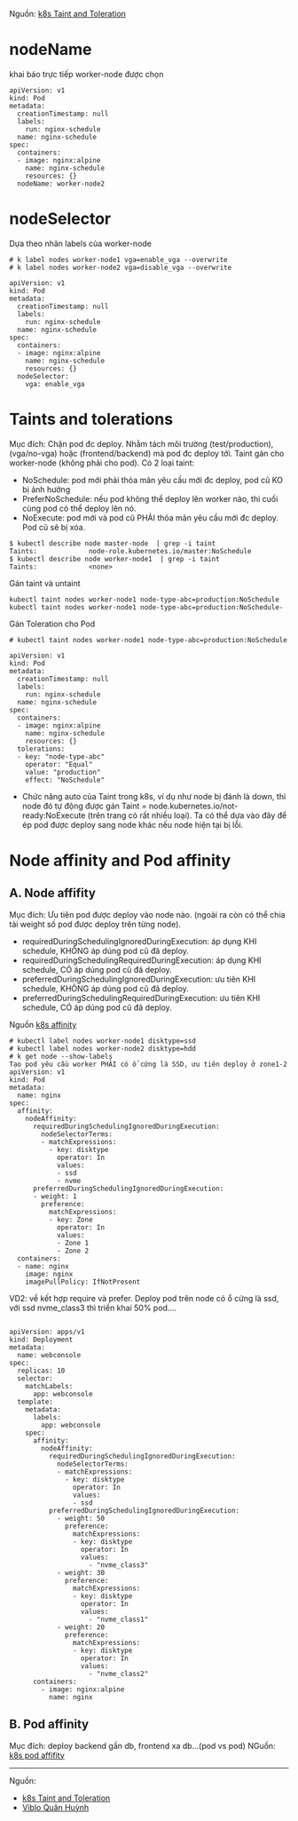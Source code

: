 Nguồn: [k8s Taint and Toleration](https://kubernetes.io/docs/concepts/scheduling-eviction/taint-and-toleration/)

# nodeName
khai báo trực tiếp worker-node được chọn
```
apiVersion: v1
kind: Pod
metadata:
  creationTimestamp: null
  labels:
    run: nginx-schedule
  name: nginx-schedule
spec:
  containers:
  - image: nginx:alpine
    name: nginx-schedule
    resources: {}
  nodeName: worker-node2
```

# nodeSelector
Dựa theo nhãn labels của worker-node
```
# k label nodes worker-node1 vga=enable_vga --overwrite
# k label nodes worker-node2 vga=disable_vga --overwrite

apiVersion: v1
kind: Pod
metadata:
  creationTimestamp: null
  labels:
    run: nginx-schedule
  name: nginx-schedule
spec:
  containers:
  - image: nginx:alpine
    name: nginx-schedule
    resources: {}
  nodeSelector:
    vga: enable_vga

```


# Taints and tolerations
Mục đích: Chặn pod đc deploy. Nhằm tách môi trường (test/production), (vga/no-vga) hoặc (frontend/backend) mà pod đc deploy tới.
Taint gán cho worker-node (không phải cho pod). Có 2 loại taint:
- NoSchedule: pod mới phải thỏa mãn yêu cầu mới đc deploy, pod cũ KO bị ảnh hưởng
- PreferNoSchedule: nếu pod không thể deploy lên worker nào, thì cuối cùng pod có thể deploy lên nó.
- NoExecute: pod mới và pod cũ PHẢI thỏa mãn yêu cầu mới đc deploy. Pod cũ sẽ bị xóa.
```
$ kubectl describe node master-node  | grep -i taint
Taints:             node-role.kubernetes.io/master:NoSchedule
$ kubectl describe node worker-node1  | grep -i taint
Taints:             <none>

```
Gán taint và untaint
```
kubectl taint nodes worker-node1 node-type-abc=production:NoSchedule
kubectl taint nodes worker-node1 node-type-abc=production:NoSchedule-
```
Gán Toleration cho Pod
```
# kubectl taint nodes worker-node1 node-type-abc=production:NoSchedule

apiVersion: v1
kind: Pod
metadata:
  creationTimestamp: null
  labels:
    run: nginx-schedule
  name: nginx-schedule
spec:
  containers:
  - image: nginx:alpine
    name: nginx-schedule
    resources: {}
  tolerations:
  - key: "node-type-abc"
    operator: "Equal"
    value: "production"
    effect: "NoSchedule"

```
- Chức năng auto của Taint trong k8s, ví dụ như node bị đánh là down, thì node đó tự động được gán Taint = node.kubernetes.io/not-ready:NoExecute (trên trang có rất nhiều loại). Ta có thể dựa vào đây để ép pod được deploy sang node khác nếu node hiện tại bị lỗi.

# Node affinity and Pod affinity
## A. Node affifity
Mục đích: Ưu tiên pod được deploy vào node nào. (ngoài ra còn có thể chia tải weight số pod được deploy trên từng node).
- requiredDuringSchedulingIgnoredDuringExecution: áp dụng KHI schedule, KHÔNG áp dúng  pod cũ đã deploy.
- requiredDuringSchedulingRequiredDuringExecution: áp dụng KHI schedule, CÓ áp dúng  pod cũ đã deploy.
- preferredDuringSchedulingIgnoredDuringExecution: ưu tiên KHI schedule, KHÔNG áp dúng  pod cũ đã deploy.
- preferredDuringSchedulingRequiredDuringExecution: ưu tiên KHI schedule, CÓ áp dúng  pod cũ đã deploy.

Nguồn [k8s affinity](https://kubernetes.io/docs/tasks/configure-pod-container/assign-pods-nodes-using-node-affinity/)
```
# kubectl label nodes worker-node1 disktype=ssd
# kubectl label nodes worker-node2 disktype=hdd
# k get node --show-labels
Tạo pod yêu cầu worker PHẢI có ổ cứng là SSD, ưu tiên deploy ở zone1-2
apiVersion: v1
kind: Pod
metadata:
  name: nginx
spec:
  affinity:
    nodeAffinity:
      requiredDuringSchedulingIgnoredDuringExecution:
        nodeSelectorTerms:
        - matchExpressions:
          - key: disktype
            operator: In
            values:
            - ssd
			- nvme
      preferredDuringSchedulingIgnoredDuringExecution:
      - weight: 1
        preference:
          matchExpressions:
          - key: Zone
            operator: In
            values:
            - Zone 1
            - Zone 2			
  containers:
  - name: nginx
    image: nginx
    imagePullPolicy: IfNotPresent
```
VD2: về kết hợp require và prefer. Deploy pod trên node có ổ cứng là ssd, với ssd nvme_class3 thì triển khai 50% pod....
```

apiVersion: apps/v1
kind: Deployment
metadata:
  name: webconsole
spec:
  replicas: 10
  selector:
    matchLabels:
      app: webconsole
  template:
    metadata:
      labels:
        app: webconsole
    spec:
      affinity:
        nodeAffinity:
          requiredDuringSchedulingIgnoredDuringExecution:
            nodeSelectorTerms:
            - matchExpressions:
              - key: disktype
                operator: In
                values:
                - ssd
          preferredDuringSchedulingIgnoredDuringExecution:
            - weight: 50
              preference:
                matchExpressions:
                - key: disktype
                  operator: In
                  values:
                    - "nvme_class3"
            - weight: 30
              preference:
                matchExpressions:
                - key: disktype
                  operator: In
                  values:
                    - "nvme_class1"
            - weight: 20
              preference:
                matchExpressions:
                - key: disktype
                  operator: In
                  values:
                    - "nvme_class2"
      containers:
        - image: nginx:alpine
          name: nginx
```

## B. Pod affinity
Mục đích: deploy backend gần db, frontend xa db...(pod vs pod)
NGuồn: [k8s pod affifity](https://kubernetes.io/docs/concepts/scheduling-eviction/assign-pod-node/#inter-pod-affinity-and-anti-affinity)




----------------------
Nguồn: 
- [k8s Taint and Toleration](https://kubernetes.io/docs/concepts/scheduling-eviction/taint-and-toleration/)
- [Viblo Quân Huỳnh](https://viblo.asia/p/kubernetes-series-bai-17-advanced-scheduling-taints-and-tolerations-924lJBDalPM)

